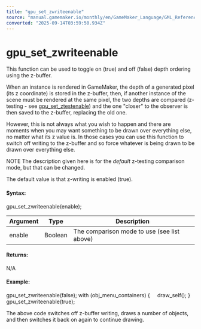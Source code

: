 ```yaml
---
title: "gpu_set_zwriteenable"
source: "manual.gamemaker.io/monthly/en/GameMaker_Language/GML_Reference/Drawing/GPU_Control/gpu_set_zwriteenable.htm"
converted: "2025-09-14T03:59:50.934Z"
---
```


# gpu\_set\_zwriteenable

This function can be used to toggle on (true) and off (false) depth ordering using the z-buffer.

When an instance is rendered in GameMaker, the depth of a generated pixel (its z coordinate) is stored in the z-buffer, then, if another instance of the scene must be rendered at the same pixel, the two depths are compared (z-testing - see [gpu\_set\_ztestenable](gpu_set_ztestenable.md)) and the one "closer" to the observer is then saved to the z-buffer, replacing the old one.

However, this is not always what you wish to happen and there are moments when you may want something to be drawn over everything else, no matter what its z value is. In those cases you can use this function to switch off writing to the z-buffer and so force whatever is being drawn to be drawn over everything else.

NOTE The description given here is for the _default_ z-testing comparison mode, but that can be changed.

The default value is that z-writing is enabled (true).

#### Syntax:

gpu\_set\_zwriteenable(enable);

| Argument | Type | Description |
| --- | --- | --- |
| enable | Boolean | The comparison mode to use (see list above) |

#### Returns:

N/A

#### Example:

gpu\_set\_zwriteenable(false);
with (obj\_menu\_containers)
{
    draw\_self();
}
gpu\_set\_zwriteenable(true);

The above code switches off z-buffer writing, draws a number of objects, and then switches it back on again to continue drawing.